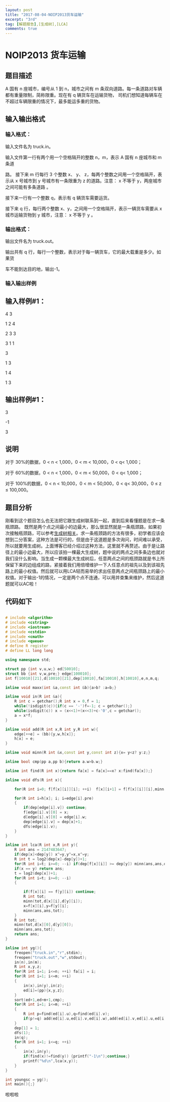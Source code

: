 ```yaml
---
layout: post
title: "2017-08-04-NOIP2013货车运输"
excerpt: "3rd"
tag: [解题报告],[生成树],[LCA]
comments: true
---
```


# NOIP2013 货车运输

## 题目描述

A 国有 n 座城市，编号从 1 到 n，城市之间有 m 条双向道路。每一条道路对车辆都有重量限制，简称限重。现在有 q 辆货车在运输货物， 司机们想知道每辆车在不超过车辆限重的情况下，最多能运多重的货物。

## 输入输出格式

### 输入格式：

输入文件名为 truck.in。

输入文件第一行有两个用一个空格隔开的整数 n，m，表示 A 国有 n 座城市和 m 条道

路。 接下来 m 行每行 3 个整数 x、 y、 z，每两个整数之间用一个空格隔开，表示从 x 号城市到 y 号城市有一条限重为 z 的道路。注意： x 不等于 y，两座城市之间可能有多条道路 。

接下来一行有一个整数 q，表示有 q 辆货车需要运货。

接下来 q 行，每行两个整数 x、y，之间用一个空格隔开，表示一辆货车需要从 x 城市运输货物到 y 城市，注意： x 不等于 y 。

### 输出格式：

输出文件名为 truck.out。

输出共有 q 行，每行一个整数，表示对于每一辆货车，它的最大载重是多少。如果货

车不能到达目的地，输出-1。

### 输入输出样例

## 输入样例#1：

4 3

1 2 4

2 3 3

3 1 1

3

1 3

1 4

1 3

## 输出样例#1：

3

-1

3


## 说明

对于 30%的数据，0 < n < 1,000，0 < m < 10,000，0 < q< 1,000；

对于 60%的数据，0 < n < 1,000，0 < m < 50,000，0 < q< 1,000；

对于 100%的数据，0 < n < 10,000，0 < m < 50,000，0 < q< 30,000，0 ≤ z ≤ 100,000。

## 题目分析

刚看到这个题目怎么也无法把它跟生成树联系到一起，直到后来看懂题是在求一条瓶颈路。
既然是两个点之间最小的边最大，那么很显然就是一条瓶颈路，如果初次接触瓶颈路，可以参考[生成树相关](https://dedsecr.github.io/_posts/study/2017-08-03-MST)。求一条瓶颈路的方法有很多，初学者应该会想到二分答案，这种方法是可行的，但是由于这道题是多次询问，时间难以承受，所以就要用生成树。上面博客已经介绍过这种方法，这里就不再赘述。由于是让路径上的最小边最大，所以应该拍一棵最大生成树，题中说的两点之间多条边也就对我们没什么影响。当生成一颗棵最大生成树后，任意两点之间的瓶颈路就是书上所保留下来的边组成的路，紧接着我们用倍增维护一下人任意点的祖先以及到该祖先路上的最小权值。然后就可以用LCA轻而易举的求出任意两点之间瓶颈路上的最小权值。对于输出-1的情况，一定是两个点不连通，可以用并查集来维护，然后这道题就可以AC啦！

## 代码如下

```cpp

# include <algorithm>
# include <cstring>
# include <iostream>
# include <cstdio>
# include <cmath>
# include <queue>
# define R register
# define LL long long

using namespace std;

struct pp {int v,u,w;} ed[50010];
struct bb {int v,w,pre;} edge[100010];
int f[10010][21],d[10010][21],dep[10010],fa[10010],h[10010],e,n,m,q;

inline void maxx(int &a,const int &b){a>b? :a=b;}

inline void in(R int &a){
    R int c = getchar();R int x = 0,f = 1;
    while(!isdigit(c)){if(c == '-')f=-1; c = getchar();}
    while(isdigit(c)) x = (x<<1)+(x<<3)+c-'0',c = getchar();
    a = x*f;
}

inline void add(R int x,R int y,R int w){
    edge[++e] = (bb){y,w,h[x]};
    h[x] = e;
}

inline void minn(R int &x,const int y,const int z){x= y<z? y:z;}

inline bool cmp(pp a,pp b){return a.w>b.w;}

inline int find(R int x){return fa[x] = fa[x]==x? x:find(fa[x]);}

inline void dfs(R int x){

    for(R int i=0; f[f[x][i]][i]; ++i)  f[x][i+1] = f[f[x][i]][i],minn(d[x][i+1],d[x][i],d[f[x][i]][i]);

    for(R int i=h[x]; i; i=edge[i].pre)
    {
        if(dep[edge[i].v]) continue;
        f[edge[i].v][0] = x;
        d[edge[i].v][0] = edge[i].w;
        dep[edge[i].v] = dep[x]+1;
        dfs(edge[i].v);
    }
}

inline int lca(R int x,R int y){
    R int ans = 2147483647;
    if(dep[x]<dep[y]) x^=y,y^=x,x^=y;
    R int t = log2(dep[x]-dep[y])+1;
    for(R int i=t; i>=0; --i) if(dep[f[x][i]] >= dep[y]) minn(ans,ans,d[x][i]),x = f[x][i];
    if(x == y) return ans;
    t = log2(dep[x])+1;
    for(R int i=t; i>=0; --i)
    {

        if(f[x][i] == f[y][i]) continue;
        R int tot;
        minn(tot,d[x][i],d[y][i]);
        x=f[x][i],y=f[y][i];
        minn(ans,ans,tot);
    }
    R int tot;
    minn(tot,d[x][0],d[y][0]);
    minn(ans,ans,tot);
    return ans;
}

inline int yg(){
    freopen("truck.in","r",stdin);
    freopen("truck.out","w",stdout);
    in(n),in(m);
    R int x,y,z;
    for(R int i=1; i<=n; ++i) fa[i] = i;
    for(R int i=1; i<=m; ++i)
    {
        in(x),in(y),in(z);
        ed[i]=(pp){x,y,z};
    }
    sort(ed+1,ed+m+1,cmp);
    for(R int i=1; i<=m; ++i)
    {
        R int p=find(ed[i].u),q=find(ed[i].v);
        if(p!=q) add(ed[i].u,ed[i].v,ed[i].w),add(ed[i].v,ed[i].u,ed[i].w),fa[p] = q;
    }
    dep[1] = 1;
    dfs(1);
    in(q);
    for(R int i=1; i<=q; ++i)
    {
        in(x),in(y);
        if(find(x)!=find(y)) {printf("-1\n");continue;}
        printf("%d\n",lca(x,y));
    }
}

int youngsc = yg();
int main(){;}


```
啦啦啦
